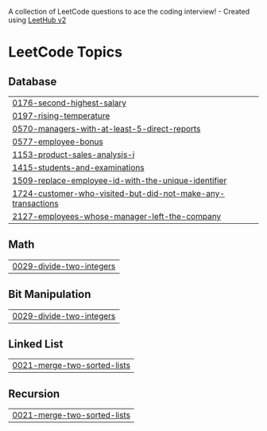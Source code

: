A collection of LeetCode questions to ace the coding interview! - Created using [LeetHub v2](https://github.com/arunbhardwaj/LeetHub-2.0)
<!---LeetCode Topics Start-->
# LeetCode Topics
## Database
|  |
| ------- |
| [0176-second-highest-salary](https://github.com/YogananthJ/Leetcode-Prob/tree/master/0176-second-highest-salary) |
| [0197-rising-temperature](https://github.com/YogananthJ/Leetcode-Prob/tree/master/0197-rising-temperature) |
| [0570-managers-with-at-least-5-direct-reports](https://github.com/YogananthJ/Leetcode-Prob/tree/master/0570-managers-with-at-least-5-direct-reports) |
| [0577-employee-bonus](https://github.com/YogananthJ/Leetcode-Prob/tree/master/0577-employee-bonus) |
| [1153-product-sales-analysis-i](https://github.com/YogananthJ/Leetcode-Prob/tree/master/1153-product-sales-analysis-i) |
| [1415-students-and-examinations](https://github.com/YogananthJ/Leetcode-Prob/tree/master/1415-students-and-examinations) |
| [1509-replace-employee-id-with-the-unique-identifier](https://github.com/YogananthJ/Leetcode-Prob/tree/master/1509-replace-employee-id-with-the-unique-identifier) |
| [1724-customer-who-visited-but-did-not-make-any-transactions](https://github.com/YogananthJ/Leetcode-Prob/tree/master/1724-customer-who-visited-but-did-not-make-any-transactions) |
| [2127-employees-whose-manager-left-the-company](https://github.com/YogananthJ/Leetcode-Prob/tree/master/2127-employees-whose-manager-left-the-company) |
## Math
|  |
| ------- |
| [0029-divide-two-integers](https://github.com/YogananthJ/Leetcode-Prob/tree/master/0029-divide-two-integers) |
## Bit Manipulation
|  |
| ------- |
| [0029-divide-two-integers](https://github.com/YogananthJ/Leetcode-Prob/tree/master/0029-divide-two-integers) |
## Linked List
|  |
| ------- |
| [0021-merge-two-sorted-lists](https://github.com/YogananthJ/Leetcode-Prob/tree/master/0021-merge-two-sorted-lists) |
## Recursion
|  |
| ------- |
| [0021-merge-two-sorted-lists](https://github.com/YogananthJ/Leetcode-Prob/tree/master/0021-merge-two-sorted-lists) |
<!---LeetCode Topics End-->